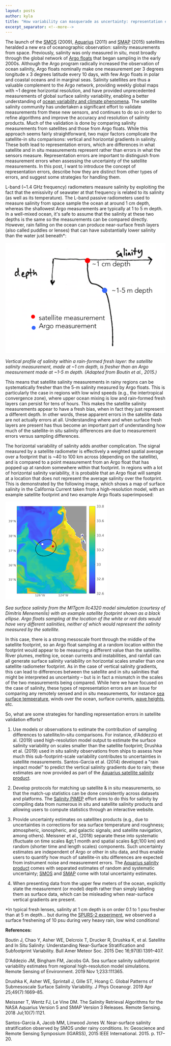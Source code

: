 ```yaml
---
layout: posts
author: kyla
title: "How variability can masquerade as uncertainty: representation errors in satellite salinity"
excerpt_separator: <!--more-->
---
```


The launch of the [SMOS](http://www.esa.int/Applications/Observing_the_Earth/SMOS) (2009), [Aquarius](https://aquarius.nasa.gov/) (2011) and [SMAP](https://www.nasa.gov/smap) (2015) satellites heralded a new era of oceanographic observation: salinity measurements from space. <!--more--> Previously, salinity was only measured in situ, most broadly through the global network of [Argo floats](http://www.argo.ucsd.edu/) that began sampling in the early 2000s. Although the Argo program radically increased the observation of ocean salinity, Argo floats nominally make one measurement per 3 degrees longitude x 3 degrees latitude every 10 days, with few Argo floats in polar and coastal oceans and in marginal seas. Salinity satellites are thus a valuable complement to the Argo network, providing weekly global maps with ~1 degree horizontal resolution, and have provided unprecedented measurements of global surface salinity variability, enabling a better understanding of [ocean variability and climate phenomena](https://www.frontiersin.org/articles/10.3389/fmars.2019.00243). The satellite salinity community has undertaken a significant effort to validate measurements from these new sensors, and continues to do so in order to refine algorithms and improve the accuracy and resolution of salinity products. Much of the validation is done by comparing salinity measurements from satellites and those from Argo floats. While this approach seems fairly straightforward, two major factors complicate the satellite-in situ comparisons: vertical and horizontal gradients in salinity. These both lead to representation errors, which are differences in what satellite and in situ measurements represent rather than errors in what the sensors measure. Representation errors are important to distinguish from measurement errors when assessing the uncertainty of the satellite measurements. In this post, I want to introduce the concept of representation errors, describe how they are distinct from other types of errors, and suggest some strategies for handling them.

L-band (~1.4 GHz frequency) radiometers measure salinity by exploiting the fact that the emissivity of seawater at that frequency is related to its salinity (as well as its temperature). The L-band passive radiometers used to measure salinity from space sample the ocean at around 1 cm depth, whereas the shallowest Argo measurements are typically at 1 to 5 m depth. In a well-mixed ocean, it&#39;s safe to assume that the salinity at these two depths is the same so the measurements can be compared directly. However, rain falling on the ocean can produce near-surface fresh layers (also called puddles or lenses) that can have substantially lower salinity than the water just beneath\*:

![vertical salinity profile under rain](/blog/images/salinity-profile-under-rain.png)

*Vertical profile of salinity within a rain-formed fresh layer: the satellite salinity measurement, made at ~1 cm depth, is fresher than an Argo measurement made at ~1-5 m depth. (Adapted from Boutin et al., 2015.)*

This means that satellite salinity measurements in rainy regions can be systematically fresher than the 5-m salinity measured by Argo floats. This is particularly the case in regions with low wind speeds (e.g., the intertropical convergence zone), where upper ocean mixing is low and rain-formed fresh layers can persist for tens of hours. This makes the satellite salinity measurements appear to have a fresh bias, when in fact they just represent a different depth. In other words, these apparent errors in the satellite data are not actually errors at all. Understanding where and when surface fresh layers are present has thus become an important part of understanding how much of the satellite-in situ salinity differences are due to measurement errors versus sampling differences.

The horizontal variability of salinity adds another complication. The signal measured by a satellite radiometer is effectively a weighted spatial average over a footprint that is ~40 to 100 km across (depending on the satellite), and is compared to a point measurement from an Argo float that has popped up at random somewhere within that footprint. In regions with a lot of horizontal salinity variability, it is probable that an Argo float will sample at a location that does not represent the average salinity over the footprint. This is demonstrated by the following image, which shows a map of surface salinity in the California Current taken from a high-resolution model, with an example satellite footprint and two example Argo floats superimposed:

![sub-footprint-scale salinity variability](/blog/images/SSS_footprint_small.png)

*Sea surface salinity from the MITgcm llc4320 model simulation (courtesy of Dimitris Menemenlis) with an example satellite footprint shown as a black ellipse. Argo floats sampling at the location of the white or red dots would have very different salinities, neither of which would represent the salinity measured by the satellite.*

In this case, there is a strong mesoscale front through the middle of the satellite footprint, so an Argo float sampling at a random location within the footprint would appear to be measuring a different value than the satellite. River plumes, melting ice, ocean currents and instabilities, and rainfall can all generate surface salinity variability on horizontal scales smaller than one satellite radiometer footprint. As in the case of vertical salinity gradients, this can lead to differences between the satellite and in situ salinities that might be interpreted as uncertainty – but is in fact a mismatch in the scales of the two measurements being compared.  While here we have focused on the case of salinity, these types of representation errors are an issue for comparing any remotely sensed and in situ measurements, for instance [sea surface temperature](https://www.ghrsst.org/wp-content/uploads/2016/10/SSTDefinitionsDiscussion.pdf), winds over the ocean, surface currents, [wave heights](https://journals.ametsoc.org/jtech/article/24/9/1665/2940/Error-Estimation-of-Buoy-Satellite-and-Model-Wave), etc.

So, what are some strategies for handling representation errors in satellite validation efforts?

1. Use models or observations to estimate the contribution of sampling differences to satellite/in-situ comparisons. For instance, d&#39;Addezzio et al. (2019) used high-resolution model output to estimate the surface salinity variability on scales smaller than the satellite footprint; Drushka et al. (2019) used in situ salinity observations from ships to assess how much this sub-footprint-scale variability contributes to uncertainties in satellite measurements. Santos-Garcia et al. (2014) developed a &quot;rain impact model&quot; to predict the vertical salinity gradients due to rain; these estimates are now provided as part of the [Aquarius satellite salinity product](https://podaac.jpl.nasa.gov/dataset/AQUARIUS_L2_SSS_CAL_V5).

2. Develop protocols for matching up satellite &amp; in situ measurements, so that the match-up statistics can be done consistently across datasets and platforms. The [Salinity PiMEP](https://www.salinity-pimep.org/) effort aims to do this for salinity by compiling data from numerous in situ and satellite salinity products and allowing users to compute statistics through an interactive website.

3. Provide uncertainty estimates on satellites products (e.g., due to uncertainties in corrections for sea surface temperature and roughness; atmospheric, ionospheric, and galactic signals; and satellite navigation, among others). Meissner et al., (2018) separate these into systematic (fluctuate on time scales \&gt;1 month and spatial scales \&gt;100 km) and random (shorter time and length scales) components. Such uncertainty estimates are independent of Argo or other in situ data, and thus enable users to quantify how much of satellite-in situ differences are expected from instrument noise and measurement errors. The [Aquarius salinity product](https://podaac.jpl.nasa.gov/dataset/AQUARIUS_L2_SSS_CAL_V5) comes with separated estimates of random and systematic uncertainty; [SMOS](https://sextant.ifremer.fr/record/12dba510-cd71-4d4f-9fc1-9cc027d128b0/) and [SMAP](https://www.sciencedirect.com/science/article/abs/pii/S0034425718302517) come with total uncertainty estimates.

4. When presenting data from the upper few meters of the ocean, explicitly state the measurement (or model) depth rather than simply labeling them as surface data, which can be misleading when near-surface vertical gradients are present.

\*In typical fresh lenses, salinity at 1 cm depth is on order 0.1 to 1 psu fresher than at 5 m depth… but during the [SPURS-2 experiment](https://ourocean3.jpl.nasa.gov/spurs2/index.php), we observed a surface freshening of 10 psu during very heavy rain, low wind conditions!



**References:**

Boutin J, Chao Y, Asher WE, Delcroix T, Drucker R, Drushka K, et al. Satellite and In Situ Salinity: Understanding Near-Surface Stratification and Subfootprint Variability. Bull Amer Meteor Soc. 2015 Dec 16;97(8):1391–407.

D&#39;Addezio JM, Bingham FM, Jacobs GA. Sea surface salinity subfootprint variability estimates from regional high-resolution model simulations. Remote Sensing of Environment. 2019 Nov 1;233:111365.

Drushka K, Asher WE, Sprintall J, Gille ST, Hoang C. Global Patterns of Submesoscale Surface Salinity Variability. J Phys Oceanogr. 2019 Apr 25;49(7):1669–85.

Meissner T, Wentz FJ, Le Vine DM. The Salinity Retrieval Algorithms for the NASA Aquarius Version 5 and SMAP Version 3 Releases. Remote Sensing. 2018 Jul;10(7):1121.

Santos-Garcia A, Jacob MM, Linwood Jones W. Near-surface salinity stratification observed by SMOS under rainy conditions. In: Geoscience and Remote Sensing Symposium (IGARSS), 2015 IEEE International. 2015. p. 117–20.
